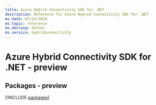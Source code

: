 ```yaml
---
title: Azure Hybrid Connectivity SDK for .NET
description: Reference for Azure Hybrid Connectivity SDK for .NET
ms.date: 07/24/2024
ms.topic: reference
ms.devlang: dotnet
ms.service: hybridconnectivity
---
```

# Azure Hybrid Connectivity SDK for .NET - preview
## Packages - preview
[!INCLUDE [packages](hybrid-connectivity-index.md)]